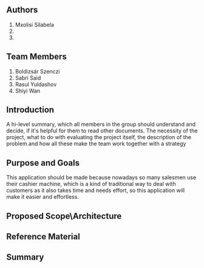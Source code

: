 ## Authors
1. Mxolisi Silabela
2. 
3.

## Team Members
1. Boldizsár Szenczi
2. Sabri Said
3. Rasul Yuldashov
4. Shiyi Wan

## Introduction
A hi-level summary, which all members in the group should understand and decide,
if it's helpful for them to read other documents.
The necessity of the project, what to do with evaluating the project itself, the description of the problem and how all these
make the team work together with a strategy

## Purpose and Goals
This application should be made because nowadays so many salesmen use their cashier machine,
which is a kind of traditional way to deal with customers as it also takes time and needs effort,
so this application will make it easier and effortless.



## Proposed Scope\Architecture



## Reference Material



## Summary
